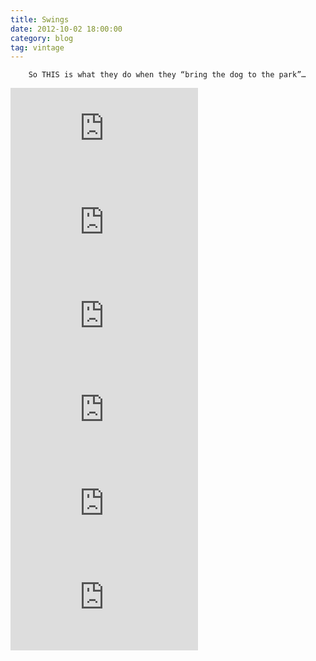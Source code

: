 ```yaml
---
title: Swings
date: 2012-10-02 18:00:00
category: blog
tag: vintage
---
```

        So THIS is what they do when they “bring the dog to the park”…

<iframe frameborder="0" src="http://www.youtube.com/embed/hxcYcYvQtSg?autohide=1"></iframe>

 

<iframe frameborder="0" src="http://www.youtube.com/embed/MRGvAsCOq2Y?autohide=1"></iframe>

   

<iframe frameborder="0" src="http://www.youtube.com/embed/5LBATudUKJc?autohide=1"></iframe>

 

<iframe frameborder="0" src="http://www.youtube.com/embed/MDzODQAHJiM?autohide=1"></iframe>

   

<iframe frameborder="0" src="http://www.youtube.com/embed/rrFyCgBsZ8Y?autohide=1"></iframe>

 

<iframe frameborder="0" src="http://www.youtube.com/embed/dJhKmChXEJs?autohide=1"></iframe>